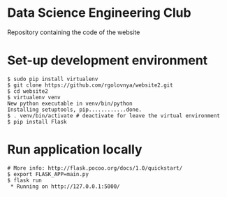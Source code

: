 # Data Science Engineering Club
Repository containing the code of the website

# Set-up development environment

```{bash}
$ sudo pip install virtualenv
$ git clone https://github.com/rgolovnya/website2.git  
$ cd website2
$ virtualenv venv
New python executable in venv/bin/python
Installing setuptools, pip............done.
$ . venv/bin/activate # deactivate for leave the virtual environment
$ pip install Flask
```

# Run application locally
```{bash}
# More info: http://flask.pocoo.org/docs/1.0/quickstart/
$ export FLASK_APP=main.py
$ flask run
 * Running on http://127.0.0.1:5000/
```
